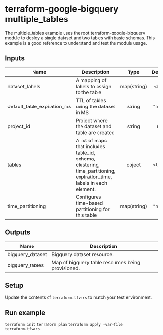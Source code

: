 # terraform-google-bigquery multiple_tables
The multiple_tables example uses the root terraform-google-bigquery module
to deploy a single dataset and two tables with basic schemas.
This example is a good reference to understand and test the module usage.

<!-- BEGINNING OF PRE-COMMIT-TERRAFORM DOCS HOOK -->
## Inputs

| Name | Description | Type | Default | Required |
|------|-------------|:----:|:-----:|:-----:|
| dataset\_labels | A mapping of labels to assign to the table | map(string) | `<map>` | no |
| default\_table\_expiration\_ms | TTL of tables using the dataset in MS | string | `"null"` | no |
| project\_id | Project where the dataset and table are created | string | n/a | yes |
| tables | A list of maps that includes table_id, schema, clustering, time_partitioning, expiration_time, labels in each element. | object | `<list>` | no |
| time\_partitioning | Configures time-based partitioning for this table | map(string) | `"null"` | no |

## Outputs

| Name | Description |
|------|-------------|
| bigquery\_dataset | Bigquery dataset resource. |
| bigquery\_tables | Map of bigquery table resources being provisioned. |

<!-- END OF PRE-COMMIT-TERRAFORM DOCS HOOK -->

## Setup
Update the contents of `terraform.tfvars` to match your test environment.

## Run example
`terraform init`
`terraform plan`
`terraform apply -var-file terraform.tfvars`
